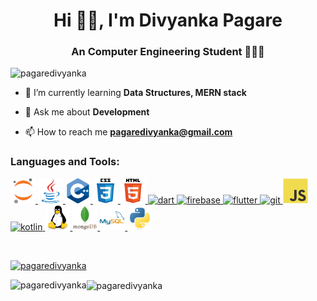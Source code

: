 <h1 align="center">Hi 👋🏻, I'm Divyanka Pagare</h1>
<h3 align="center">An Computer Engineering Student 👩🏻‍💻</h3> 
<p align="left"> <img src="https://komarev.com/ghpvc/?username=pagaredivyanka&label=Profile%20views&color=0e75b6&style=flat" alt="pagaredivyanka" /> </p>


- 🌱 I’m currently learning **Data Structures, MERN stack**

- 💬 Ask me about **Development**

- 📫 How to reach me **pagaredivyanka@gmail.com**


<h3 align="left">Languages and Tools:</h3>
<p align="left"> 
<a href="https://jupyter.org" target="_blank" rel="noreferrer"> <img src="https://raw.githubusercontent.com/devicons/devicon/master/icons/jupyter/jupyter-original.svg" alt="android" width="40" height="40"/> </a>
<a href="https://developer.java.com" target="_blank" rel="noreferrer"> <img src="https://raw.githubusercontent.com/devicons/devicon/master/icons/java/java-original.svg" alt="android" width="40" height="40"/> </a> 
<a href="https://www.w3schools.com/cpp/" target="_blank" rel="noreferrer"> <img src="https://raw.githubusercontent.com/devicons/devicon/master/icons/cplusplus/cplusplus-original.svg" alt="cplusplus" width="40" height="40"/> </a> 
<a href="https://www.w3schools.com/css/" target="_blank" rel="noreferrer"> <img src="https://raw.githubusercontent.com/devicons/devicon/master/icons/css3/css3-original-wordmark.svg" alt="css3" width="40" height="40"/> </a> 
<a href="https://www.w3.org/html/" target="_blank" rel="noreferrer"> <img src="https://raw.githubusercontent.com/devicons/devicon/master/icons/html5/html5-original-wordmark.svg" alt="html5" width="40" height="40"/> </a>
<a href="https://dart.dev" target="_blank" rel="noreferrer"> <img src="https://www.vectorlogo.zone/logos/dartlang/dartlang-icon.svg" alt="dart" width="40" height="40"/> </a>  
<a href="https://firebase.google.com/" target="_blank" rel="noreferrer"> <img src="https://www.vectorlogo.zone/logos/firebase/firebase-icon.svg" alt="firebase" width="40" height="40"/> </a> 
<a href="https://flutter.dev" target="_blank" rel="noreferrer"> <img src="https://www.vectorlogo.zone/logos/flutterio/flutterio-icon.svg" alt="flutter" width="40" height="40"/> </a> 
<a href="https://git-scm.com/" target="_blank" rel="noreferrer"> <img src="https://www.vectorlogo.zone/logos/git-scm/git-scm-icon.svg" alt="git" width="40" height="40"/> </a> 
<a href="https://developer.mozilla.org/en-US/docs/Web/JavaScript" target="_blank" rel="noreferrer"> <img src="https://raw.githubusercontent.com/devicons/devicon/master/icons/javascript/javascript-original.svg" alt="javascript" width="40" height="40"/> </a> <a href="https://kotlinlang.org" target="_blank" rel="noreferrer"> <img src="https://www.vectorlogo.zone/logos/kotlinlang/kotlinlang-icon.svg" alt="kotlin" width="40" height="40"/> </a> 
<a href="https://www.linux.org/" target="_blank" rel="noreferrer"> <img src="https://raw.githubusercontent.com/devicons/devicon/master/icons/linux/linux-original.svg" alt="linux" width="40" height="40"/> </a> 
<a href="https://www.mongodb.com/" target="_blank" rel="noreferrer"> <img src="https://raw.githubusercontent.com/devicons/devicon/master/icons/mongodb/mongodb-original-wordmark.svg" alt="mongodb" width="40" height="40"/> </a> 
<a href="https://www.mysql.com/" target="_blank" rel="noreferrer"> <img src="https://raw.githubusercontent.com/devicons/devicon/master/icons/mysql/mysql-original-wordmark.svg" alt="mysql" width="40" height="40"/> </a>  
<a href="https://www.python.org" target="_blank" rel="noreferrer"> <img src="https://raw.githubusercontent.com/devicons/devicon/master/icons/python/python-original.svg" alt="python" width="40" height="40"/> </a> 
</p>


<br>

<p align="left">
  <a href="https://github.com/ryo-ma/github-profile-trophy"><img src="https://github-profile-trophy.vercel.app/?username=pagaredivyanka" alt="pagaredivyanka" /></a> </p>

<p><img align="left" src="https://github-readme-stats.vercel.app/api/top-langs?username=pagaredivyanka&show_icons=true&locale=en&layout=compact" alt="pagaredivyanka" /></p>

<p><img align="center" src="https://github-readme-streak-stats.herokuapp.com/?user=pagaredivyanka&" alt="pagaredivyanka" /></p>
